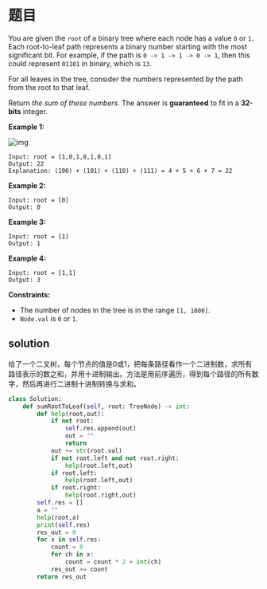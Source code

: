 # 题目

You are given the `root` of a binary tree where each node has a value `0` or `1`. Each root-to-leaf path represents a binary number starting with the most significant bit. For example, if the path is `0 -> 1 -> 1 -> 0 -> 1`, then this could represent `01101` in binary, which is `13`.

For all leaves in the tree, consider the numbers represented by the path from the root to that leaf.

Return *the sum of these numbers*. The answer is **guaranteed** to fit in a **32-bits** integer.

 

**Example 1:**

![img](https://assets.leetcode.com/uploads/2019/04/04/sum-of-root-to-leaf-binary-numbers.png)

```
Input: root = [1,0,1,0,1,0,1]
Output: 22
Explanation: (100) + (101) + (110) + (111) = 4 + 5 + 6 + 7 = 22
```

**Example 2:**

```
Input: root = [0]
Output: 0
```

**Example 3:**

```
Input: root = [1]
Output: 1
```

**Example 4:**

```
Input: root = [1,1]
Output: 3
```

 

**Constraints:**

- The number of nodes in the tree is in the range `[1, 1000]`.
- `Node.val` is `0` or `1`.

## solution

给了一个二叉树，每个节点的值是0或1，把每条路径看作一个二进制数，求所有路径表示的数之和，并用十进制输出。方法是用前序遍历，得到每个路径的所有数字，然后再进行二进制十进制转换与求和。

```python
class Solution:
    def sumRootToLeaf(self, root: TreeNode) -> int:      
        def help(root,out):
            if not root:
                self.res.append(out)
                out = ""
                return
            out += str(root.val)
            if not root.left and not root.right:
                help(root.left,out)
            if root.left:
                help(root.left,out)
            if root.right:
                help(root.right,out)
        self.res = []
        a = ""
        help(root,a)
        print(self.res)
        res_out = 0
        for x in self.res:
            count = 0
            for ch in x:
                count = count * 2 + int(ch)
            res_out += count
        return res_out   
```



